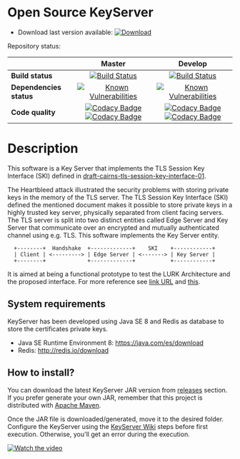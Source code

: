 # Open Source KeyServer 

* Download last version available:  [ ![Download](https://api.bintray.com/packages/jgm1986/KeyServer/KeyServer/images/download.svg) ](https://bintray.com/jgm1986/KeyServer/KeyServer/_latestVersion)

Repository status:

| | **Master**  | **Develop**   |
|:--- |:---:|:---:|
| **Build status** | [![Build Status](https://travis-ci.org/mami-project/KeyServer.svg?branch=master)](https://travis-ci.org/mami-project/KeyServer) | [![Build Status](https://travis-ci.org/mami-project/KeyServer.svg?branch=develop)](https://travis-ci.org/mami-project/KeyServer) |
| **Dependencies status** | [![Known Vulnerabilities](https://snyk.io/test/github/jgm1986/KeyServer/badge.svg)](https://snyk.io/test/github/jgm1986/KeyServer) | [![Known Vulnerabilities](https://snyk.io/test/github/jgm1986/KeyServer/develop/badge.svg)](https://snyk.io/test/github/jgm1986/KeyServer) |
| **Code quality**|[![Codacy Badge](https://api.codacy.com/project/badge/Grade/0ea08a24d820457fae1a921252965d3f)](https://www.codacy.com/app/jgm1986/KeyServer?utm_source=github.com&amp;utm_medium=referral&amp;utm_content=mami-project/KeyServer&amp;utm_campaign=Badge_Grade) [![Codacy Badge](https://api.codacy.com/project/badge/Coverage/0ea08a24d820457fae1a921252965d3f)](https://www.codacy.com/app/jgm1986/KeyServer?utm_source=github.com&utm_medium=referral&utm_content=jgm1986/KeyServer&utm_campaign=Badge_Coverage)| [![Codacy Badge](https://api.codacy.com/project/badge/Grade/ed272c47acd142e49c309d598e227b12)](https://www.codacy.com/app/jgm1986/KeyServer_Develop?utm_source=github.com&amp;utm_medium=referral&amp;utm_content=mami-project/KeyServer&amp;utm_campaign=Badge_Grade) [![Codacy Badge](https://api.codacy.com/project/badge/Coverage/ed272c47acd142e49c309d598e227b12)](https://www.codacy.com/app/jgm1986/KeyServer_Develop?utm_source=github.com&utm_medium=referral&utm_content=mami-project/KeyServer&utm_campaign=Badge_Coverage)|

# Description

This software is a Key Server that implements the TLS Session Key Interface (SKI) defined in  [draft-cairns-tls-session-key-interface-01](https://tools.ietf.org/html/draft-cairns-tls-session-key-interface-01 "Session Key Interface (SKI) for TLS and DTLS").

The Heartbleed attack illustrated the security problems with storing private keys in the memory of the TLS server. The TLS Session Key Interface (SKI) defined the mentioned document makes it possible to store private keys in a highly trusted key server, physically separated from client facing servers. The TLS server is split into two distinct entities called
 Edge Server and Key Server that communicate over an encrypted and mutually authenticated channel using e.g.  TLS. This software implements the Key Server entity. 

```
  +--------+  Handshake  +-------------+    SKI    +------------+
  | Client | <---------> | Edge Server | <-------> | Key Server |
  +--------+             +-------------+           +------------+
```
It is aimed at being a functional prototype to test the LURK Architecture and the proposed interface. For more reference see [link URL][1] and [this][2].

   [1]: https://tools.ietf.org/html/draft-mglt-lurk-tls-requirements-00
   [2]: https://tools.ietf.org/html/draft-mglt-lurk-tls-abstract-api-00


## System requirements

KeyServer has been developed using Java SE 8 and Redis as database to store the certificates private keys. 

 - Java SE Runtime Environment 8: https://java.com/es/download
 - Redis: http://redis.io/download


## How to install?

You can download the latest KeyServer JAR version from [releases](https://github.com/mami-project/KeyServer/releases) section. If you prefer generate your own JAR, remember that this project is distributed with [Apache Maven](https://maven.apache.org/). 

Once the JAR file is downloaded/generated, move it to the desired folder. Configure the KeyServer using the [KeyServer Wiki](https://github.com/mami-project/KeyServer/wiki) steps before first execution. Otherwise, you'll get an error during the execution.

[![Watch the video](https://img.youtube.com/vi/yhIxLS-9NC0/0.jpg)](https://youtu.be/yhIxLS-9NC0)
